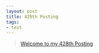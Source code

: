 ```yaml
---
layout: post
title: 428th Posting
tags: 
- text
---
```


> [Welcome to my 428th Posting](https://janghan-kor.tistory.com/1641)

